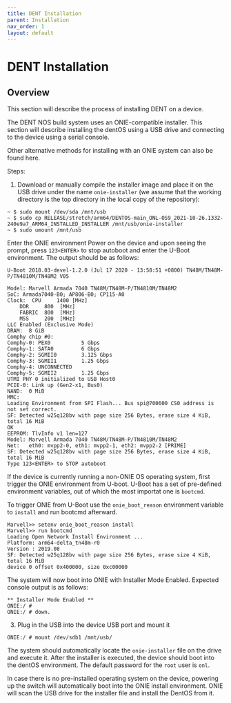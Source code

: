 ```yaml
---
title: DENT Installation
parent: Installation
nav_order: 1
layout: default
---
```


# DENT Installation

## Overview

This section will describe the process of installing DENT on a device.

The DENT NOS build system uses an ONIE-compatible installer.
This section will describe installing the dentOS using a USB drive and connecting
to the device using a serial console.

Other alternative methods for installing with an ONIE
system can also be found here.

Steps:

1. Download or manually compile the installer image and place it on the USB drive
   under the name `onie-installer`
   (we assume that the working directory is the top directory in the local copy of the repository):

```
~ $ sudo mount /dev/sda /mnt/usb
~ $ sudo cp RELEASE/stretch/arm64/DENTOS-main_ONL-OS9_2021-10-26.1332-240e9a7_ARM64_INSTALLED_INSTALLER /mnt/usb/onie-installer
~ $ sudo umount /mnt/usb
```

Enter the ONIE environment Power on the device and upon seeing the prompt,
press `123<ENTER>` to stop autoboot and enter
the U-Boot environment. The output should be as follows:

```
U-Boot 2018.03-devel-1.2.0 (Jul 17 2020 - 13:58:51 +0800) TN48M/TN48M-P/TN4810M/TN48M2 V05

Model: Marvell Armada 7040 TN48M/TN48M-P/TN4810M/TN48M2
SoC: Armada7040-B0; AP806-B0; CP115-A0
Clock:  CPU     1400 [MHz]
	DDR     800  [MHz]
	FABRIC  800  [MHz]
	MSS     200  [MHz]
LLC Enabled (Exclusive Mode)
DRAM:  8 GiB
Comphy chip #0:
Comphy-0: PEX0          5 Gbps
Comphy-1: SATA0         6 Gbps
Comphy-2: SGMII0        3.125 Gbps
Comphy-3: SGMII1        1.25 Gbps
Comphy-4: UNCONNECTED
Comphy-5: SGMII2        1.25 Gbps
UTMI PHY 0 initialized to USB Host0
PCIE-0: Link up (Gen2-x1, Bus0)
NAND:  0 MiB
MMC:
Loading Environment from SPI Flash... Bus spi@700600 CS0 address is not set correct.
SF: Detected w25q128bv with page size 256 Bytes, erase size 4 KiB, total 16 MiB
OK
EEPROM: TlvInfo v1 len=127
Model: Marvell Armada 7040 TN48M/TN48M-P/TN4810M/TN48M2
Net:   eth0: mvpp2-0, eth1: mvpp2-1, eth2: mvpp2-2 [PRIME]
SF: Detected w25q128bv with page size 256 Bytes, erase size 4 KiB, total 16 MiB
Type 123<ENTER> to STOP autoboot
```

If the device is currently running a non-ONIE OS operating system, first trigger
the ONIE environment from U-boot. U-Boot has a set of pre-defined environment variables,
out of which the most importat one is `bootcmd`.

To trigger ONIE from U-Boot use the `onie_boot_reason` environment variable to
`install` and run bootcmd afterward.

```
Marvell>> setenv onie_boot_reason install
Marvell>> run bootcmd
Loading Open Network Install Environment ...
Platform: arm64-delta_tn48m-r0
Version : 2019.08
SF: Detected w25q128bv with page size 256 Bytes, erase size 4 KiB, total 16 MiB
device 0 offset 0x400000, size 0xc00000
```

The system will now boot into ONIE with Installer Mode Enabled. Expected console output is as follows:

```
** Installer Mode Enabled **
ONIE:/ #
ONIE:/ # down.
```

3. Plug in the USB into the device USB port and mount it

`ONIE:/ # mount /dev/sdb1 /mnt/usb/`

The system should automatically locate the `onie-installer` file on the drive and execute it. After the installer
is executed, the device should boot into the dentOS environment. The default password for the `root` user is `onl`.

In case there is no pre-installed operating system on the device, powering up the switch will automatically boot
into the ONIE install environment. ONIE will scan the USB drive for the installer file and install the DentOS from it.
